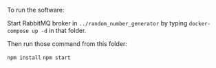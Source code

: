 To run the software:

Start RabbitMQ broker in `../random_number_generator` by typing `docker-compose up -d` in that folder.

Then run those command from this folder:

`npm install`
`npm start`
